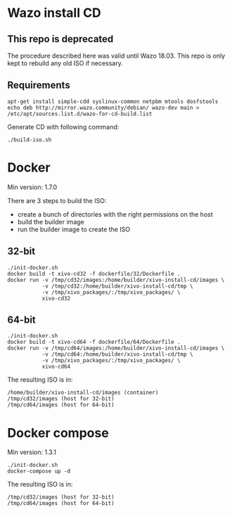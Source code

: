 Wazo install CD
===============

This repo is deprecated
-----------------------

The procedure described here was valid until Wazo 18.03. This repo is only kept to rebuild any old ISO if necessary.

Requirements
------------

    apt-get install simple-cdd syslinux-common netpbm mtools dosfstools
    echo deb http://mirror.wazo.community/debian/ wazo-dev main > /etc/apt/sources.list.d/wazo-for-cd-build.list

Generate CD with following command:

    ./build-iso.sh

Docker
======

Min version: 1.7.0

There are 3 steps to build the ISO:

* create a bunch of directories with the right permissions on the host
* build the builder image
* run the builder image to create the ISO

32-bit
------

    ./init-docker.sh
    docker build -t xivo-cd32 -f dockerfile/32/Dockerfile .
    docker run -v /tmp/cd32/images:/home/builder/xivo-install-cd/images \
               -v /tmp/cd32:/home/builder/xivo-install-cd/tmp \
               -v /tmp/xivo_packages/:/tmp/xivo_packages/ \
               xivo-cd32

64-bit
------

    ./init-docker.sh
    docker build -t xivo-cd64 -f dockerfile/64/Dockerfile .
    docker run -v /tmp/cd64/images:/home/builder/xivo-install-cd/images \
               -v /tmp/cd64:/home/builder/xivo-install-cd/tmp \
               -v /tmp/xivo_packages/:/tmp/xivo_packages/ \
               xivo-cd64

The resulting ISO is in:

    /home/builder/xivo-install-cd/images (container)
    /tmp/cd32/images (host for 32-bit)
    /tmp/cd64/images (host for 64-bit)

Docker compose
==============

Min version: 1.3.1

    ./init-docker.sh
    docker-compose up -d

The resulting ISO is in:

    /tmp/cd32/images (host for 32-bit)
    /tmp/cd64/images (host for 64-bit)
